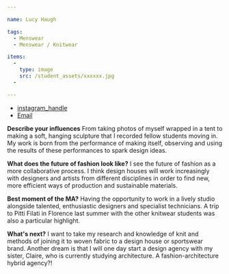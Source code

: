 ```yaml
---

name: Lucy Haugh

tags:
  - Menswear
  - Menswear / Knitwear

items:
  -
    type: image
    src: /student_assets/xxxxxx.jpg
  -

---
```


* [instagram_handle](https://www.instagram.com/lucy_haugh/)
* [Email](mailto:lucy.haugh@network.rca.ac.uk)

**Describe your influences**
From taking photos of myself wrapped in a tent to making a soft, hanging sculpture that I recorded fellow students moving in. My work is born from the performance of making itself, observing and using the results of these performances to spark design ideas.  

**What does the future of fashion look like?**
I see the future of fashion as a more collaborative process. I think design houses will work increasingly with designers and artists from different disciplines in order to find new, more efficient ways of production and sustainable materials.

**Best moment of the MA?**
Having the opportunity to work in a lively studio alongside talented, enthusiastic designers and specialist technicians. A trip to Pitti Filati in Florence last summer with the other knitwear students was also a particular highlight.

**What's next?**
I want to take my research and knowledge of knit and methods of joining it to woven fabric to a design house or sportswear brand. Another dream is that I will one day start a design agency with my sister, Claire, who is currently studying architecture. A fashion-architecture hybrid agency?!

